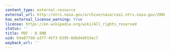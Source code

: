 ```yaml
---
content_type: external-resource
external_url: http://ntrs.nasa.gov/archive/nasa/casi.ntrs.nasa.gov/20080008301_2008008500.pdf
has_external_license_warning: true
license: https://en.wikipedia.org/wiki/All_rights_reserved
status: ''
title: PDF - 8.5MB
uid: b9a877dd-a377-45f3-b395-6dbd4d915ec7
wayback_url: ''
---
```

